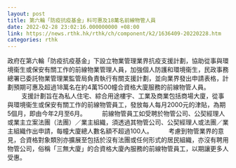 ```yaml
---
layout: post
title: 第六輪「防疫抗疫基金」料可惠及18萬名前線物管人員
date: 2022-02-28 23:02:16.000000000 +08:00
link: https://news.rthk.hk/rthk/ch/component/k2/1636409-20220228.htm
categories: rthk
---
```


政府在第六輪「防疫抗疫基金」下設立物業管理業界抗疫支援計劃，協助從事與環境衞生或保安有關工作的前線物業管理人員，加強個人防護和環境衞生，民政事務總署已委託物業管理業監管局負責執行有關支援計劃，並向業界發出申請表格，計劃預期可惠及超過18萬名在約4萬1500幢合資格大廈服務的前線物管人員。
　　 
支援計劃旨在為私人住宅、綜合用途樓宇、工業及商業包括商場大廈，從事與環境衞生或保安有關工作的前線物管員工，發放每人每月2000元的津貼，為期5個月，即由今年2月至6月。
　　 
前線物管員工如受聘於物管公司、公契經理人或業主立案法團（法團）／業主組織，須透過其物管公司、公契經理人或法團／業主組織作出申請，每幢大廈總人數名額不超過100人。
　　 
考慮到物管業界的意見，合資格對象類別亦擴展至包括於沒有法團或任何形式的居民組織，亦沒有聘用物管公司，俗稱「三無大廈」的合資格大廈內服務的前線物管員工，以期讓更多人受惠。
